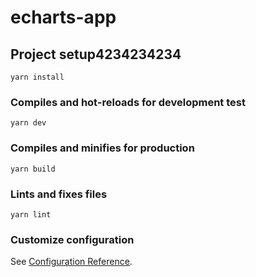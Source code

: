 # echarts-app

## Project setup4234234234
```
yarn install
```

### Compiles and hot-reloads for development test
```
yarn dev
```

### Compiles and minifies for production
```
yarn build
```

### Lints and fixes files
```
yarn lint
```

### Customize configuration
See [Configuration Reference](https://cli.vuejs.org/config/).

